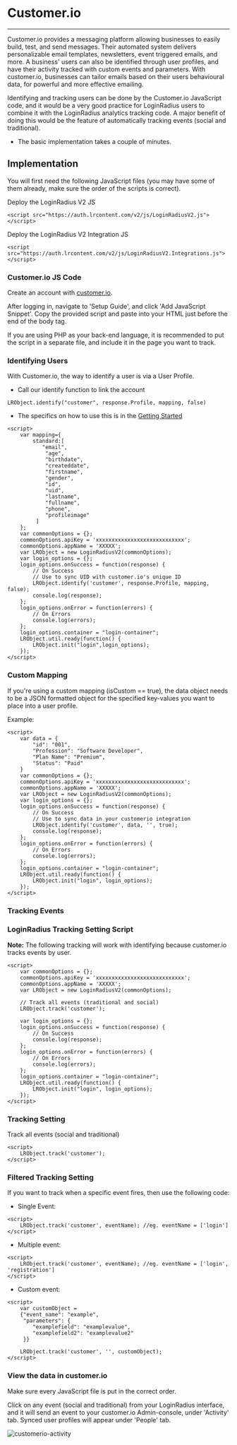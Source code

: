 # Customer.io

---

Customer.io provides a messaging platform allowing businesses to easily build, test, and send messages. Their automated system delivers personalizable email templates, newsletters, event triggered emails, and more. A business' users can also be identified through user profiles, and have their activity tracked with custom events and parameters. With customer.io, businesses can tailor emails based on their users behavioural data, for powerful and more effective emailing.

Identifying and tracking users can be done by the Customer.io JavaScript code, and it would be a very good practice for LoginRadius users to combine it with the LoginRadius analytics tracking code. A major benefit of doing this would be the feature of automatically tracking events (social and traditional).

- The basic implementation takes a couple of minutes.

## Implementation

You will first need the following JavaScript files (you may have some of them already, make sure the order of the scripts is correct).

Deploy the LoginRadius V2 JS

```
<script src="https://auth.lrcontent.com/v2/js/LoginRadiusV2.js"></script>
```

Deploy the LoginRadius V2 Integration JS

```
<script src="https://auth.lrcontent.com/v2/js/LoginRadiusV2.Integrations.js"></script>
```

### Customer.io JS Code

Create an account with [customer.io](https://customer.io/).

After logging in, navigate to 'Setup Guide', and click 'Add JavaScript Snippet'. Copy the provided script and paste into your HTML just before the end of the body tag.

If you are using PHP as your back-end language, it is recommended to put the script in a separate file, and include it in the page you want to track.

### Identifying Users

With Customer.io, the way to identify a user is via a User Profile.

- Call our identify function to link the account

`LRObject.identify("customer", response.Profile, mapping, false)`

- The specifics on how to use this is in the [Getting Started](/api/v2/integrations/getting-started)

```
<script>
    var mapping={
        standard:[
		   "email",
	        "age",
	        "birthdate",
	        "createddate",
	        "firstname",
	        "gender",
	        "id",
	        "uid",
	        "lastname",
	        "fullname",
	        "phone",
	        "profileimage"
		 ]
	};
    var commonOptions = {};
    commonOptions.apiKey = 'xxxxxxxxxxxxxxxxxxxxxxxxxxxx';
    commonOptions.appName = 'XXXXX';
    var LRObject = new LoginRadiusV2(commonOptions);
    var login_options = {};
    login_options.onSuccess = function(response) {
    	// On Success
    	// Use to sync UID with customer.io's unique ID
    	LRObject.identify('customer', response.Profile, mapping, false);
    	console.log(response);
    };
    login_options.onError = function(errors) {
    	// On Errors
    	console.log(errors);
    };
    login_options.container = "login-container";
    LRObject.util.ready(function() {
    	LRObject.init("login",login_options);
    });
</script>
```

### Custom Mapping

If you're using a custom mapping (isCustom == true), the data object needs to be a JSON formatted object for the specified key-values you want to place into a user profile.

Example:

```
<script>
    var data = {
    	"id": "001",
        "Profession": "Software Developer",
        "Plan Name": "Premium",
        "Status": "Paid"
    }
    var commonOptions = {};
    commonOptions.apiKey = 'xxxxxxxxxxxxxxxxxxxxxxxxxxxx';
    commonOptions.appName = 'XXXXX';
    var LRObject = new LoginRadiusV2(commonOptions);
    var login_options = {};
    login_options.onSuccess = function(response) {
    	// On Success
    	// Use to sync data in your customerio integration
    	LRObject.identify('customer', data, '', true);
    	console.log(response);
    };
    login_options.onError = function(errors) {
    	// On Errors
    	console.log(errors);
    };
    login_options.container = "login-container";
    LRObject.util.ready(function() {
    	LRObject.init("login", login_options);
    });
</script>
```

### Tracking Events

### LoginRadius Tracking Setting Script

**Note:** The following tracking will work with identifying because customer.io tracks events by user.

```
<script>
    var commonOptions = {};
    commonOptions.apiKey = 'xxxxxxxxxxxxxxxxxxxxxxxxxxxx';
    commonOptions.appName = 'XXXXX';
    var LRObject = new LoginRadiusV2(commonOptions);

    // Track all events (traditional and social)
    LRObject.track('customer');

    var login_options = {};
    login_options.onSuccess = function(response) {
    	// On Success
    	console.log(response);
    };
    login_options.onError = function(errors) {
    	// On Errors
    	console.log(errors);
    };
    login_options.container = "login-container";
    LRObject.util.ready(function() {
    	LRObject.init("login", login_options);
    });
</script>
```

### Tracking Setting

Track all events (social and traditional)

```
<script>
    LRObject.track('customer');
</script>
```

### Filtered Tracking Setting

If you want to track when a specific event fires, then use the following code:

- Single Event:

```
<script>
    LRObject.track('customer', eventName); //eg. eventName = ['login']
</script>
```

- Multiple event:

```
<script>
    LRObject.track('customer', eventName); //eg. eventName = ['login', 'registration']
</script>
```

- Custom event:

```
<script>
	var customObject =
	{"event_name": "example",
	 "parameters": {
	 	"examplefield": "examplevalue",
	 	"examplefield2": "examplevalue2"
	 }}

	LRObject.track('customer', '', customObject);
</script>
```

### View the data in customer.io

Make sure every JavaScript file is put in the correct order.

Click on any event (social and traditional) from your LoginRadius interface, and it will send an event to your customer.io Admin-console, under 'Activity' tab. Synced user profiles will appear under 'People' tab.

![customerio-activity](https://apidocs.lrcontent.com/images/Screen-Shot-2018-05-22-at-10-07-00-AM_145145b044e49ee8724.57197143.png "customerio")
